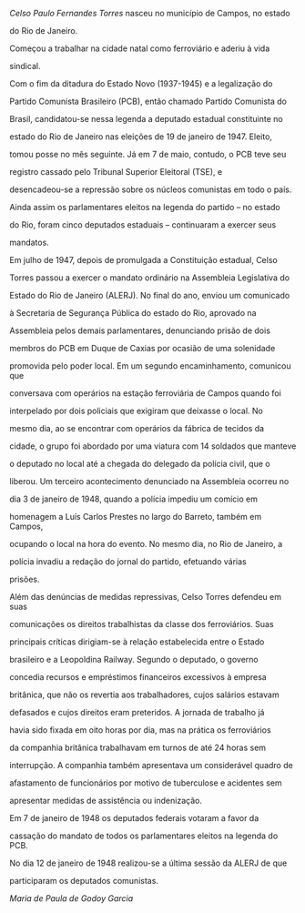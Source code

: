 

*Celso Paulo Fernandes Torres* nasceu no município de Campos, no estado

do Rio de Janeiro.



Começou a trabalhar na cidade natal como ferroviário e aderiu à vida

sindical.



Com o fim da ditadura do Estado Novo (1937-1945) e a legalização do

Partido Comunista Brasileiro (PCB), então chamado Partido Comunista do

Brasil, candidatou-se nessa legenda a deputado estadual constituinte no

estado do Rio de Janeiro nas eleições de 19 de janeiro de 1947. Eleito,

tomou posse no mês seguinte. Já em 7 de maio, contudo, o PCB teve seu

registro cassado pelo Tribunal Superior Eleitoral (TSE), e

desencadeou-se a repressão sobre os núcleos comunistas em todo o país.

Ainda assim os parlamentares eleitos na legenda do partido – no estado

do Rio, foram cinco deputados estaduais – continuaram a exercer seus

mandatos.



Em julho de 1947, depois de promulgada a Constituição estadual, Celso

Torres passou a exercer o mandato ordinário na Assembleia Legislativa do

Estado do Rio de Janeiro (ALERJ). No final do ano, enviou um comunicado

à Secretaria de Segurança Pública do estado do Rio, aprovado na

Assembleia pelos demais parlamentares, denunciando prisão de dois

membros do PCB em Duque de Caxias por ocasião de uma solenidade

promovida pelo poder local. Em um segundo encaminhamento, comunicou que

conversava com operários na estação ferroviária de Campos quando foi

interpelado por dois policiais que exigiram que deixasse o local. No

mesmo dia, ao se encontrar com operários da fábrica de tecidos da

cidade, o grupo foi abordado por uma viatura com 14 soldados que manteve

o deputado no local até a chegada do delegado da polícia civil, que o

liberou. Um terceiro acontecimento denunciado na Assembleia ocorreu no

dia 3 de janeiro de 1948, quando a polícia impediu um comício em

homenagem a Luís Carlos Prestes no largo do Barreto, também em Campos,

ocupando o local na hora do evento. No mesmo dia, no Rio de Janeiro, a

polícia invadiu a redação do jornal do partido, efetuando várias

prisões.



Além das denúncias de medidas repressivas, Celso Torres defendeu em suas

comunicações os direitos trabalhistas da classe dos ferroviários. Suas

principais críticas dirigiam-se à relação estabelecida entre o Estado

brasileiro e a Leopoldina Railway. Segundo o deputado, o governo

concedia recursos e empréstimos financeiros excessivos à empresa

britânica, que não os revertia aos trabalhadores, cujos salários estavam

defasados e cujos direitos eram preteridos. A jornada de trabalho já

havia sido fixada em oito horas por dia, mas na prática os ferroviários

da companhia britânica trabalhavam em turnos de até 24 horas sem

interrupção. A companhia também apresentava um considerável quadro de

afastamento de funcionários por motivo de tuberculose e acidentes sem

apresentar medidas de assistência ou indenização.



Em 7 de janeiro de 1948 os deputados federais votaram a favor da

cassação do mandato de todos os parlamentares eleitos na legenda do PCB.

No dia 12 de janeiro de 1948 realizou-se a última sessão da ALERJ de que

participaram os deputados comunistas.



*Maria de Paula de Godoy Garcia*



